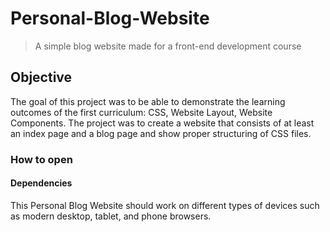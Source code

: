 # Personal-Blog-Website
>A simple blog website made for a front-end development course

## Objective

The goal of this project was to be able to demonstrate the learning outcomes of the first curriculum: CSS, Website Layout, Website Components. The project was to create a website that consists of at least an index page and a blog page and show proper structuring of CSS files.

### How to open

#### Dependencies
This Personal Blog Website should work on different types of devices such as modern desktop, tablet, and phone browsers.
